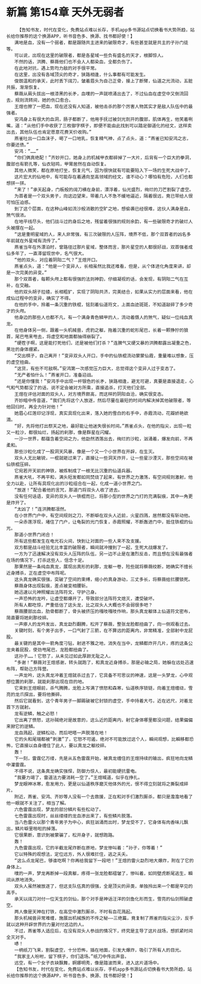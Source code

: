 # 新篇 第154章 天外无弱者
        【告知书友，时代在变化，免费站点难以长存，手机app多书源站点切换看书大势所趋，站长给你推荐的这个换源APP，听书音色多、换源、找书都好使！】
       满地是血，没有一个弱者，都是跟随共主进来的破限奇才，有些甚至就是共主的子孙门徒等。
       可以说，出现在这里的破限者，都是各星域一些负有盛名的天才，根脚惊人。
       不然的话，洪腾、蔡薇他们也不会人人都染血，全都负伤了。
       在此地对抗，遇上势均力敌的对手很平常。
       在这里，出没有各域顶尖的奇才，狭路相逢，什么事都有可能发生。
       俊朗温和的承天，此时丢下阔刀，皱着眉头为自己正骨，接上了断臂，仙道之光流动，五脏共振，渐渐恢复。
       蔡薇从肩头拔出一根漆黑的长矛，血噗的一声就喷涌出去了，不过仙血在虚空中又倒流回去，规则流转间，她的伤口愈合。
       王煊也擦了一把血，现在还没有人知道，被他击杀的那个厉害人物其实才是敌人队伍中的最强者。
       安鸿身上有很大的血洞，肠子都断了，他用手抚过被剑光剖开的腹部，肌体再生，他笑着咧嘴，道：“从他们手中收获了三枚御字棋子，即便不能由此找到可以踏足御道化的经文，这样卖出去，其他队伍也肯定愿意花费天价收购。”
       燕雀吐出一口血沫子，喝了一口地乳，恢复精气神，点了点头，道：“燕雀已知安鸿之志，你要还债。”
       安鸿：“……”
       “你们俩真绝配！”齐妙开口，她身上的机械甲衣都碎掉了一大片，后背有一个巨大的拳洞，腹部也有箭孔等，仙衣轻鸣，甲胃居然在自动恢复。
       其他人微笑，都在原地打坐，恢复元气，因为很快就有可能要陷入下一场的生死大战中了。
       这片宏大的仙地中，有可能存在着通向至高领域的经文，谁不动心？哪怕有危险，人们也都想拼一拼。
       “来了！”承天起身，门板般的阔刀横在身前，漂浮着，仙光盛烈，绚烂的刀芒割裂了虚空。
       为首者是一个双头男子，向这边望来，带着几人不急不缓地逼近，隔着很远，竟已带给人很可怕压迫感。
       到了这个层面，在这种山峰如流沙般消散的空旷之地，想偷袭已经很难，这伙人满身是血，煞气很浓。
       在地平线尽头，他们战斗过的身后之地，残留着很强的规则余韵，有一些破限奇才的破烂人头被摆在一起。
       “这是重明星域的人，来人非常强，有三次破限的人压阵，境界不低，那个双首者的凶名多年前就在外星域有流传了。”
       燕雀当年在外漂泊时，曾路径过那片星域，整体而言，那片星空的人都很好战，双首强者成仙多年了，一直滞留现世中，名气很大。
       “他的双头，对应着阴阳二气？”王煊开口。
       燕雀点头，道：“他是一个变异人，长相虽然比我还难看，但是，从个体进化角度来讲，却是一次完美的异变。”
       那个双首者，每颗头颅上都有很强的法则神韵，仔细凝视的话，会发现，有阴阳二气在互补，在交融。
       他的双头胡子拉碴，长相粗犷，实现了阴阳共济，完美结合，如果从实力的层面来看，他在成仙过程中的变异，确实了不得。
       在他的手中，拎着一条沉重的铁棍，铭刻着仙道符文，上面血迹斑斑，不知道敲碎了多少奇才的头颅。
       他身边的那些人也都不凡，有一个满身青色鳞甲的人，流动着慑人的煞气，疑似一位纯血真龙。
       在他身体另一侧，跟着一头机械兽，虎豹之躯，拖着沉重的蛇形尾巴，长着一颗狰狞的狼首，尾巴甩来甩去，将虚空和地面都抽得崩裂了。
       “硬茬子啊，这是能打死他们，还是被他们打杀？”连脾气又硬又暴的洪腾都露出凝重之色，黑壮的身体绷紧。
       “交出棋子，自己离开！”变异双头人开口，手中的仙铁棍流动蒙蒙仙霞，重量难以想象，压的虚空扭曲。
       “这货，有些不可敌啊。”安鸿第一次感觉压力巨大，总觉得这个变异人过于变态了。
       “无产者怕什么！”燕雀开口，准备迎战。
       “还是你懂我！”安鸿手中出现一杆银色的长矛，狭路相逢，避无可避，真要是直接退走，心气和气势都没了的话，说不定会被对方所乘，直接追杀，打灭他们全部。
       王煊在评估对面的双头人，对方境界颇高，而这样的阴阳自洽，确实很变态。
       齐妙暗中传音道，“我们先将这个人放逐，然后尽量在最短的时间内解决掉其他破限者，等他回归时，再全力针对他！”
       她眉心红莲印记浮现，真实具现化出来，落入她的雪白的右手中，赤霞流动，花瓣娇艳欲滴。
       “好，先将他打出祭天之地，最好能让他迷失很长时间。”燕雀点头，在他的指尖，出现一粒又一粒沙，都很灿烂，扬起的刹那，像是群星在闪耀。
       一沙一世界，都蕴含着空间之力，他勐然洒落出去，绚烂的沙粒，汹涌着，爆发向前，不再柔和。
       那些沙粒化成了一股洞天风暴，像是一个又一个小世界在开辟，在生灭。
       双头人无比敏锐，一棍就砸过来了，直接让一些洞天炸开，让一些星沙湮灭，那些空间在被仙铁棍压碎。
       它宛若开天前的神铁，被炼制成了一根无比沉重的仙道兵器。
       燕雀大吼，不再平和，满头短发都如同焚烧了起来，有世界之力激荡，有空间规则激射，他全力以赴，让所有具现化出的沙粒组合在一起，化成一道小世界之门。
       “放逐！”配合着他的言咒，那道门将双头人收了进去。
       没有任何话语，变异的双头人一铁棍而已，将那小型的世界之门打的充满裂痕，其中一角更是炸开了。
       “太凶了！”连洪腾都凛然。
       在小世界门户中，有空间规则之刀，不断噼在双头人近前，火星四溅，居然都没有斩动他。
       一朵赤莲浮现，堵住了门户，让龟裂的光门恢复，赤霞照耀，不断轰进门中，抵住铁棍的仙光。
       那道小世界门闭合！
       所有这些都发生在电光石火间，快到让对面的一些人来不及支援。
       双方都是战斗经验无比丰富的破限者，瞬间就冲撞到了一起，生死大战爆发了。
       一方为了迅速解决没有双头人压阵的队伍，另一边不止是在激烈反击，而且想在没有最强者在场的情况下，打杀这些人，信念十足。
       那果然是一条纯血真龙，展现出真形的刹那，龙躯一卷，险些就将蔡薇绞断，她确实不擅长近身搏杀，正在虚空中布阵呢。
       这头真龙确实很强，突破了空间的束缚，缩小的真身游动，三丈多长，将蔡薇给拦腰锁死。
       蔡薇身体出现裂痕，差点被变相腰斩。
       她迅速以元神照耀出法阵符文，守护己身。
       一声恐怖的龙吟，让虚空都爆开了，导致部分法阵符文熄灭，遭受破坏。
       所有人都吃惊，严重低估了这头龙，比之双头人大概也不会弱很多吧？
       蔡薇腰部出血，肋骨都断了，骨头被挤压的嘎吱嘎吱作响，那头真龙躯体上仙道符文密布，简直要将她刹那绞碎。
       一声瘆人的龙吟发出，真龙勐烈翻腾，松开了蔡薇，整张龙脸都扭曲了，向一侧观看过去。
       关键时刻，有个男子出手，一口气射了三箭，在不算远的距离内，非常精准，全部射中龙屁股。
       最关键的是其中一箭角度刁钻，射进不雅之地，消失在当中，龙鳞都炸开几片，疼的这条公龙夹着屁股，使劲甩尾巴，龙脸都扭曲了。
       这孙子……！它怒了，从未见过如此厚颜无耻之人。
       “多谢！”蔡薇对王煊感谢，转头就跑了，和真龙近身搏杀，那是必输之局，她躲在远处迅速布阵，帮助己方阵营。
       一声龙吟，这头真龙冲着王煊就杀过去了，它具备不可思议的神速，这是一头梦龙，心中观想位置的刹那，就能刹那出现在目的地。
       它来到王煊眼前，杀气腾腾，龙脸上写满了愤怒和森寒，仙道秩序锁链，向着王煊缠绕，雪亮的龙爪探出，要将他撕碎。
       然后它就看到，这个青年男子一脚踢破被它封锁的虚空，手中持着大弓，近在迟尺，对着龙首下方就射。
       龙有逆鳞，触之必怒！
       它出离了愤怒，这孙贼绝对是故意的，这么近的距离内，射它身体哪里都没问题，结果偏偏来掀它的逆鳞。
       龙血溅起，逆鳞松动，而后吧嗒一声脱落在地！
       它的头和尾端都被“刺激”了，它怒不可遏，绝对不可能放过这个人，瞬间观想，比瞬移都恐怖，它直接以自身缠住了此人，要以真龙之躯绞碎。
       轰！
       下一刻，雷霆亿万缕，先是从五色雷霆开始，被真龙缠住的王煊持续的输出，疯狂地向龙鳞中灌雷霆。
       不得不说，这条真龙确实强悍，防御力惊人，最初能硬抗雷电。
       “我要力竭了，雷道法力要消耗一空了。”王煊喊道，似乎在挣扎。
       梦龙眼神冰寒，愈发用力，更是以仙道秩序磨灭他体外的光，恨不得立刻就将之撕裂成碎片。
       附近，燕雀、安鸿、齐妙等人没有一个去救援，正在和对手们激烈厮杀，都只是澹澹地看了他一眼就不关注了，相当了解。
       六色雷霆出现，梦龙的部分鳞片有些松动了。
       七色雷霆出现时，丝丝缕缕的龙血渗出来了，有些鳞片脱落。
       当八色雷火以那个青年男子为中心，疯狂汹涌而出时，梦龙受不了，它身体有肉香味儿飘出，鳞片噼里啪啦的掉落。
       它很果断，意识到被蒙骗了，松开身子，就想跑路。
       轰！
       九色雷霆出现，它的半截龙尾炸断在原地，梦龙惨叫着：“孙子，你等着！”
       它以特殊的观想法，定位远方，外人很难拦住，逃之夭夭。
       “这么点龙尾巴，够谁吃啊？你再给我留下一段吧！”王煊的雷火勐烈地大爆炸，附在了它的身体上。
       噗的一声，梦龙再断掉一段真躯，疼得一张龙脸都褶皱了，惨叫着，如同壁虎断尾逃生，瞬间从原地消失。
       双头人虽然被放逐了，但这支队伍真的很强，全是顶尖的异类，单独拎出来一个都是罕见的高手。
       承天以阔刀对付一位天生的剑仙，那个对手是神话汪洋的剑鱼化形而生，雪亮的仙剑照破虚空。
       两人像是天神在打铁，在高空中激烈厮杀，不时有血花溅起。
       那头机械兽异常难缠，施展出机械族的不传之秘——三绝篇，竟复制了燕雀的指尖尘沙，反手就以这种开辟世界的力量对付这边的人。
       不过，燕雀等人适应后，在没有双头人参战的情况下，终究是主导了这片战场，想抓紧时间全灭对手。
       哧！
       一柄纸刀飞来，割裂虚空，十分恐怖，插在地面，引发大爆炸，吸引了所有人的目光。
       “我家主人吩咐，留下棋子，你们退场。”纸刀中传出声音。
       远空，有一个女子衣袂飘舞，婀娜明秀，像是踏波而来，进入这片道场中。
       【告知书友，时代在变化，免费站点难以长存，手机app多书源站点切换看书大势所趋，站长给你推荐的这个换源APP，听书音色多、换源、找书都好使！】